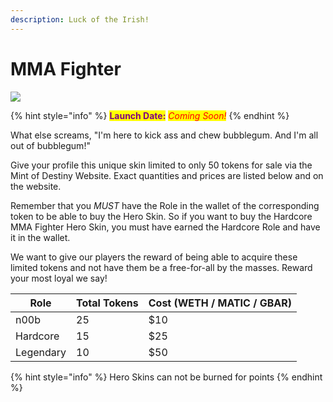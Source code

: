 ```yaml
---
description: Luck of the Irish!
---
```


# MMA Fighter

![](../../.gitbook/assets/skin-mma\_fighter.jpg)

{% hint style="info" %}
<mark style="color:purple;">**Launch Date:**</mark> _<mark style="color:red;">Coming Soon!</mark>_
{% endhint %}

What else screams, "I'm here to kick ass and chew bubblegum. And I'm all out of bubblegum!"&#x20;

Give your profile this unique skin limited to only 50 tokens for sale via the Mint of Destiny Website. Exact quantities and prices are listed below and on the website.

Remember that you _MUST_ have the Role in the wallet of the corresponding token to be able to buy the Hero Skin. So if you want to buy the Hardcore MMA Fighter Hero Skin, you must have earned the Hardcore Role and have it in the wallet.

We want to give our players the reward of being able to acquire these limited tokens and not have them be a free-for-all by the masses. Reward your most loyal we say!

| Role      | Total Tokens | Cost (WETH / MATIC / GBAR) |
| --------- | ------------ | -------------------------- |
| n00b      | 25           | $10                        |
| Hardcore  | 15           | $25                        |
| Legendary | 10           | $50                        |

{% hint style="info" %}
Hero Skins can not be burned for points
{% endhint %}

